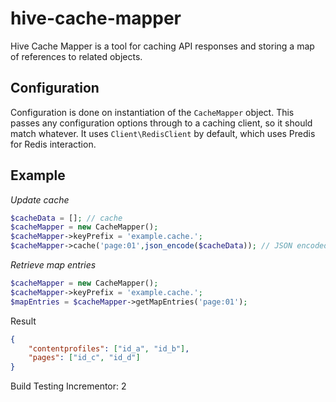 # hive-cache-mapper

Hive Cache Mapper is a tool for caching API responses and storing a map of references to related objects.

## Configuration

Configuration is done on instantiation of the `CacheMapper` object. This passes any configuration options through to
a caching client, so it should match whatever. It uses `Client\RedisClient` by default, which uses Predis for Redis
interaction.

## Example

*Update cache*

```php
$cacheData = []; // cache
$cacheMapper = new CacheMapper();
$cacheMapper->keyPrefix = 'example.cache.';
$cacheMapper->cache('page:01',json_encode($cacheData)); // JSON encoded string
```

*Retrieve map entries*

```php
$cacheMapper = new CacheMapper();
$cacheMapper->keyPrefix = 'example.cache.';
$mapEntries = $cacheMapper->getMapEntries('page:01');
```

Result

```json
{
    "contentprofiles": ["id_a", "id_b"],
    "pages": ["id_c", "id_d"]
}
```

Build Testing Incrementor: 2
